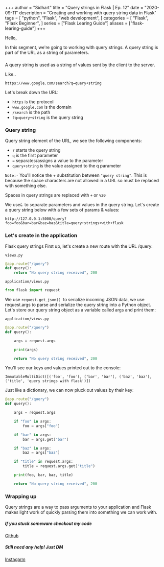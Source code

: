 +++
author = "Sidhart"
title = "Query strings in Flask  | Ep. 12"
date = "2020-09-11"
description = "Creating and working with query string data in Flask"
tags = [
    "python",
    "Flask",
    "web development",
]
categories = [
    "Flask",
    "Flask Beginner",
]
series = ["Flask Learing Guide"]
aliases = ["flask-learing-guide"]
+++

Hello, 

In this segment, we're going to working with query strings. A query string is part of the URL as a string of parameters.
<!--more-->
### 

A query string is used as a string of values sent by the client to the server.

Like..
```
https://www.google.com/search?q=query+string
```

Let's break down the URL:
- ```https``` is the protocol
- ```www.google.com``` is the domain
- ```/search``` is the path
- ```?q=query+string``` is the query string


### Query string

Query string element of the URL, we see the following components:

- ```?``` starts the query string
- ```q``` is the first parameter
- ```=``` separates/assigns a value to the parameter
- ```query+string``` is the value assigned to the q parameter

```Note:-``` You'll notice the + substitution between ```"query string"```. This is because the space characters are not allowed in a URL so must be replaced with something else.

Spaces in query strings are replaced with ```+``` or ```%20```

We use```& ```to separate parameters and values in the query string. Let's create a query string below with a few sets of params & values:

```
http://127.0.0.1:5000/query?foo=foo&bar=bar&baz=baz&title=query+strings+with+flask
```

### Let's create in the application
Flask query strings
First up, let's create a new route with the URL /query:

```views.py```
```py
@app.route("/query")
def query():
    return "No query string received", 200
```

```application/views.py```
```py
from flask import request
```

We use ```request.get_json() ```to serialize incoming JSON data, we use request.args to parse and serialize the query string into a Python object.
Let's store our query string object as a variable called args and print them:

```application/views.py```
```py
@app.route("/query")
def query():

    args = request.args

    print(args)

    return "No query string received", 200
```

You'll see our keys and values printed out to the console:
```
ImmutableMultiDict([('foo', 'foo'), ('bar', 'bar'), ('baz', 'baz'), ('title', 'query strings with flask')])
```
Just like a dictionary, we can now pluck out values by their key:
```py
@app.route("/query")
def query():

    args = request.args

    if "foo" in args:
        foo = args["foo"]

    if "bar" in args:
        bar = args.get("bar")

    if "baz" in args:
        baz = args["baz"]

    if "title" in request.args:
        title = request.args.get("title")

    print(foo, bar, baz, title)

    return "No query string received", 200
```

### Wrapping up 

Query strings are a way to pass arguments to your application and Flask makes light work of quickly parsing them into something we can work with.

##### If you stuck someware checkout my code 

[Github](https://github.com/Apex1000/flask-blog)

##### Still need any help! Just DM 
[Instagarm](https://www.instagram.com/siddythings/)